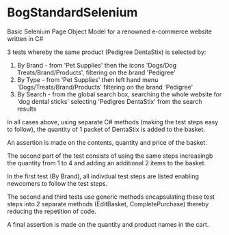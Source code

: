 # BogStandardSelenium
Basic Selenium Page Object Model for a renowned e-commerce website written in C#

3 tests whereby the same product (Pedigree DentaStix) is selected by:

  1) By Brand - from 'Pet Supplies' then the icons 'Dogs/Dog Treats/Brand/Products', filtering on the brand 'Pedigree'
  2) By Type - from 'Pet Supplies' then left hand menu 'Dogs/Treats/Brand/Products' filtering on the brand 'Pedigree'
  3) By Search - from the global search box, searching the whole website for 'dog dental sticks' selecting 'Pedigree DentaStix' from the search results 

In all cases above, using separate C# methods (making the test steps easy to follow), the quantity of 1 packet of DentaStix is added to the basket.

An assertion is made on the contents, quantity and price of the basket.

The second part of the test consists of using the same steps increasingb the quantity from 1 to 4 and adding an additional 2 items to the basket.

In the first test (By Brand), all indivdual test steps are listed enabling newcomers to follow the test steps.

The second and third tests use generic methods encapsulating these test steps into 2 separate methods (EditBasket, CompletePurchase) thereby reducing the repetition of code.

A final assertion is made on the quantity and product names in the cart.
